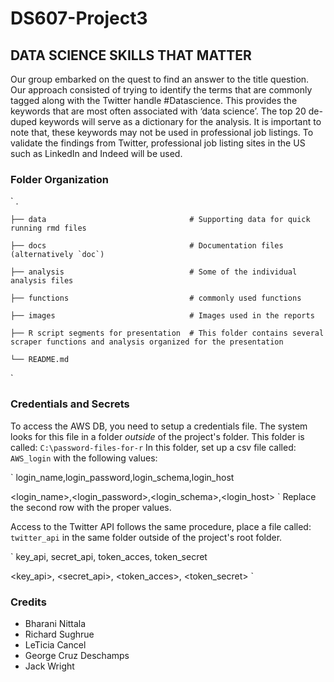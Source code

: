 # DS607-Project3
## DATA SCIENCE SKILLS THAT MATTER

Our group embarked on the quest to find an answer to the title question. Our approach consisted of trying to identify the terms that are commonly tagged along with the Twitter handle #Datascience. This provides the keywords that are most often associated with ‘data science’. The top 20 de-duped keywords will serve as a dictionary for the analysis. It is important to note that, these keywords may not be used in professional job listings. To validate the findings from Twitter, professional job listing sites in the US such as LinkedIn and Indeed will be used. 

### Folder Organization
  
  `
  .
   
    ├── data                                # Supporting data for quick running rmd files
    
    ├── docs                                # Documentation files (alternatively `doc`)
    
    ├── analysis                            # Some of the individual analysis files
    
    ├── functions                           # commonly used functions
    
    ├── images                              # Images used in the reports
    
    ├── R script segments for presentation  # This folder contains several scraper functions and analysis organized for the presentation
    
    └── README.md
`
### Credentials and Secrets
To access the AWS DB, you need to setup a credentials file.  The system looks for this file in a folder *outside* of the project's folder.
This folder is called: `C:\password-files-for-r`
In this folder, set up a csv file called: `AWS_login` with the following values: 

`
login_name,login_password,login_schema,login_host

<login_name>,<login_password>,<login_schema>,<login_host>
`
Replace the second row with the proper values.

Access to the Twitter API follows the same procedure, place a file called: `twitter_api` in the same folder outside of the project's root folder. 

`
key_api, secret_api, token_acces, token_secret

<key_api>, <secret_api>, <token_acces>, <token_secret>
`


### Credits

- Bharani Nittala
- Richard Sughrue
- LeTicia Cancel
- George Cruz Deschamps
- Jack Wright
